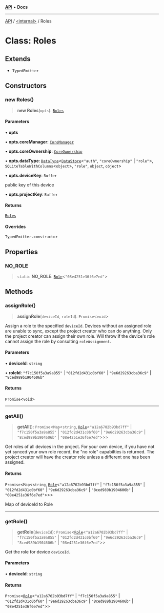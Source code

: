 [**API**](../../README.md) • **Docs**

***

[API](../../README.md) / [\<internal\>](../README.md) / Roles

# Class: Roles

## Extends

- `TypedEmitter`

## Constructors

### new Roles()

> **new Roles**(`opts`): [`Roles`](Roles.md)

#### Parameters

• **opts**

• **opts.coreManager**: [`CoreManager`](CoreManager.md)

• **opts.coreOwnership**: [`CoreOwnership`](CoreOwnership.md)

• **opts.dataType**: [`DataType`](DataType.md)\<[`DataStore`](DataStore.md)\<`"auth"`, `"coreOwnership"` \| `"role"`\>, `SQLiteTableWithColumns`\<`object`\>, `"role"`, `object`, `object`\>

• **opts.deviceKey**: `Buffer`

public key of this device

• **opts.projectKey**: `Buffer`

#### Returns

[`Roles`](Roles.md)

#### Overrides

`TypedEmitter.constructor`

## Properties

### NO\_ROLE

> `static` **NO\_ROLE**: [`Role`](../interfaces/Role.md)\<`"08e4251e36f6e7ed"`\>

## Methods

### assignRole()

> **assignRole**(`deviceId`, `roleId`): `Promise`\<`void`\>

Assign a role to the specified `deviceId`. Devices without an assigned role
are unable to sync, except the project creator who can do anything. Only
the project creator can assign their own role. Will throw if the device's
role cannot assign the role by consulting `roleAssignment`.

#### Parameters

• **deviceId**: `string`

• **roleId**: `"f7c150f5a3a9a855"` \| `"012fd2d431c0bf60"` \| `"9e6d29263cba36c9"` \| `"8ced989b1904606b"`

#### Returns

`Promise`\<`void`\>

***

### getAll()

> **getAll**(): `Promise`\<`Map`\<`string`, [`Role`](../interfaces/Role.md)\<`"a12a6702b93bd7ff"` \| `"f7c150f5a3a9a855"` \| `"012fd2d431c0bf60"` \| `"9e6d29263cba36c9"` \| `"8ced989b1904606b"` \| `"08e4251e36f6e7ed"`\>\>\>

Get roles of all devices in the project. For your own device, if you have
not yet synced your own role record, the "no role" capabilties is
returned. The project creator will have the creator role unless a
different one has been assigned.

#### Returns

`Promise`\<`Map`\<`string`, [`Role`](../interfaces/Role.md)\<`"a12a6702b93bd7ff"` \| `"f7c150f5a3a9a855"` \| `"012fd2d431c0bf60"` \| `"9e6d29263cba36c9"` \| `"8ced989b1904606b"` \| `"08e4251e36f6e7ed"`\>\>\>

Map of deviceId to Role

***

### getRole()

> **getRole**(`deviceId`): `Promise`\<[`Role`](../interfaces/Role.md)\<`"a12a6702b93bd7ff"` \| `"f7c150f5a3a9a855"` \| `"012fd2d431c0bf60"` \| `"9e6d29263cba36c9"` \| `"8ced989b1904606b"` \| `"08e4251e36f6e7ed"`\>\>

Get the role for device `deviceId`.

#### Parameters

• **deviceId**: `string`

#### Returns

`Promise`\<[`Role`](../interfaces/Role.md)\<`"a12a6702b93bd7ff"` \| `"f7c150f5a3a9a855"` \| `"012fd2d431c0bf60"` \| `"9e6d29263cba36c9"` \| `"8ced989b1904606b"` \| `"08e4251e36f6e7ed"`\>\>
